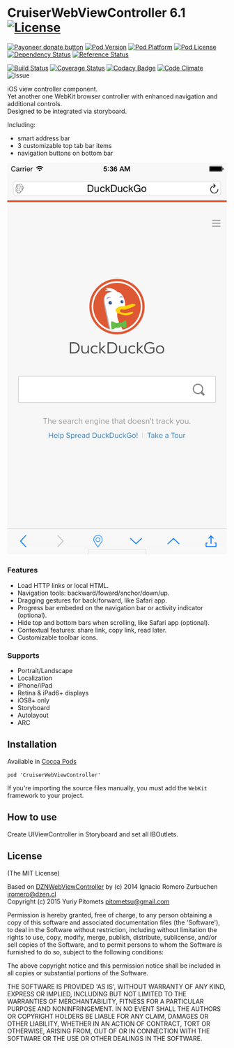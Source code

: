 CruiserWebViewController 6.1 [![License](http://img.shields.io/badge/license-MIT-blue.svg)](http://opensource.org/licenses/MIT)
============================

[![Payoneer donate button](https://img.shields.io/badge/payoneer-donate-yellow.svg)](https://load.payoneer.com/LoadToPage.aspx?email=pitometsu@gmail.com)
[![Pod Version](http://img.shields.io/cocoapods/v/CruiserWebViewController.svg)](https://cocoadocs.org/docsets/CruiserWebViewController)
[![Pod Platform](http://img.shields.io/cocoapods/p/CruiserWebViewController.svg?style=flat)](http://cocoadocs.org/docsets/CruiserWebViewController/)
[![Pod License](http://img.shields.io/cocoapods/l/CruiserWebViewController.svg?style=flat)](https://github.com/Pitometsu/CruiserWebViewController/blob/master/LICENSE)
[![Dependency Status](https://www.versioneye.com/objective-c/cruiserwebviewcontroller/6.1/badge.svg?style=flat)](https://www.versioneye.com/objective-c/cruiserwebviewcontroller)
[![Reference Status](https://www.versioneye.com/objective-c/cruiserwebviewcontroller/reference_badge.svg?style=flat)](https://www.versioneye.com/objective-c/cruiserwebviewcontroller/references)

[![Build Status](http://img.shields.io/travis/Pitometsu/CruiserWebViewController/master.svg?style=flat)](https://travis-ci.org/Pitometsu/CruiserWebViewController)
[![Coverage Status](https://coveralls.io/repos/pitometsu/CruiserWebViewController/badge.png?branch=master)](https://coveralls.io/r/pitometsu/CruiserWebViewController?branch=master)
[![Codacy Badge](https://www.codacy.com/project/badge/25cb5d1410c7497cb057d887d1f3ea23)](https://www.codacy.com/public/Pitometsu/CruiserWebViewController.git)
[![Code Climate](https://codeclimate.com/github/Pitometsu/CruiserWebViewController/badges/gpa.svg)](https://codeclimate.com/github/Pitometsu/CruiserWebViewController)
![Issue](http://issuestats.com/github/pitometsu/CruiserWebViewController/badge/issue)


iOS view controller component.  
Yet another one WebKit browser controller with enhanced navigation and additional controls.  
Designed to be integrated via storyboard.

Including:
- smart address bar
- 3 customizable top tab bar items
- navigation buttons on bottom bar

![CruiserWebViewController](Docs/CruiserWebViewController_screenshot.png)

### Features

* Load HTTP links or local HTML.
* Navigation tools: backward/foward/anchor/down/up.
* Dragging gestures for back/forward, like Safari app.
* Progress bar embeded on the navigation bar or activity indicator (optional).
* Hide top and bottom bars when scrolling, like Safari app (optional).
* Contextual features: share link, copy link, read later.
* Customizable toolbar icons.

### Supports

* Portrait/Landscape
* Localization
* iPhone/iPad
* Retina & iPad6+ displays
* iOS8+ only
* Storyboard
* Autolayout
* ARC

## Installation

Available in [Cocoa Pods](http://cocoapods.org/?q=CruiserWebViewController)

```
pod 'CruiserWebViewController'
```

If you're importing the source files manually, you must add the `WebKit` framework to your project.

## How to use

Create UIViewController in Storyboard and set all IBOutlets.

## License

(The MIT License)

Based on [DZNWebViewController](https://www.cocoacontrols.com/controls/dznwebviewcontroller) by (c) 2014 Ignacio Romero Zurbuchen <iromero@dzen.cl>  
Copyright (c) 2015 Yuriy Pitomets <pitometsu@gmail.com>

Permission is hereby granted, free of charge, to any person obtaining a copy of this software and associated documentation files (the 'Software'), to deal in the Software without restriction, including without limitation the rights to use, copy, modify, merge, publish, distribute, sublicense, and/or sell copies of the Software, and to permit persons to whom the Software is furnished to do so, subject to the following conditions:

The above copyright notice and this permission notice shall be included in all copies or substantial portions of the Software.

THE SOFTWARE IS PROVIDED 'AS IS', WITHOUT WARRANTY OF ANY KIND, EXPRESS OR IMPLIED, INCLUDING BUT NOT LIMITED TO THE WARRANTIES OF MERCHANTABILITY, FITNESS FOR A PARTICULAR PURPOSE AND NONINFRINGEMENT. IN NO EVENT SHALL THE AUTHORS OR COPYRIGHT HOLDERS BE LIABLE FOR ANY CLAIM, DAMAGES OR OTHER LIABILITY, WHETHER IN AN ACTION OF CONTRACT, TORT OR OTHERWISE, ARISING FROM, OUT OF OR IN CONNECTION WITH THE SOFTWARE OR THE USE OR OTHER DEALINGS IN THE SOFTWARE.
